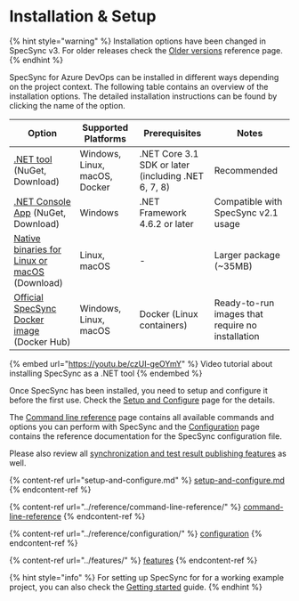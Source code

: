 # Installation & Setup

{% hint style="warning" %}
Installation options have been changed in SpecSync v3. For older releases check the [Older versions](../reference/older-versions.md) reference page.
{% endhint %}

SpecSync for Azure DevOps can be installed in different ways depending on the project context. The following table contains an overview of the installation options. The detailed installation instructions can be found by clicking the name of the option.

| Option | Supported Platforms | Prerequisites | Notes |
| ------ | ------------------- | ------------- | ----- |
| [.NET tool](dotnet-core-tool.md) (NuGet, Download) | Windows, Linux, macOS, Docker | .NET Core 3.1 SDK or later (including .NET 6, 7, 8) | Recommended |
| [.NET Console App](dotnet-console.md) (NuGet, Download) | Windows | .NET Framework 4.6.2 or later | Compatible with SpecSync v2.1 usage |
| [Native binaries for Linux or macOS](native-binaries.md) (Download) | Linux, macOS | - | Larger package (\~35MB) |
| [Official SpecSync Docker image](docker-image.md) (Docker Hub) | Windows, Linux, macOS | Docker (Linux containers) | Ready-to-run images that require no installation |

{% embed url="https://youtu.be/czUI-geOYmY" %}
Video tutorial about installing SpecSync as a .NET tool
{% endembed %}

Once SpecSync has been installed, you need to setup and configure it before the first use. Check the [Setup and Configure](setup-and-configure.md) page for the details.

The [Command line reference](../reference/command-line-reference/) page contains all available commands and options you can perform with SpecSync and the [Configuration](../reference/configuration/) page contains the reference documentation for the SpecSync configuration file.

Please also review all [synchronization and test result publishing features](../features/) as well.

{% content-ref url="setup-and-configure.md" %}
[setup-and-configure.md](setup-and-configure.md)
{% endcontent-ref %}

{% content-ref url="../reference/command-line-reference/" %}
[command-line-reference](../reference/command-line-reference/)
{% endcontent-ref %}

{% content-ref url="../reference/configuration/" %}
[configuration](../reference/configuration/)
{% endcontent-ref %}

{% content-ref url="../features/" %}
[features](../features/)
{% endcontent-ref %}

{% hint style="info" %}
For setting up SpecSync for for a working example project, you can also check the [Getting started](../getting-started/) guide.
{% endhint %}







